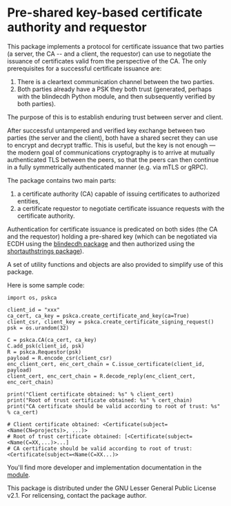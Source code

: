 # Pre-shared key-based certificate authority and requestor

This package implements a protocol for certificate issuance that two parties
(a server, the CA -- and a client, the requestor) can use to negotiate the
issuance of certificates valid from the perspective of the CA.  The only
prerequisites for a successful certificate issuance are:

1. There is a cleartext communication channel between the two parties.
2. Both parties already have a PSK they both trust (generated, perhaps
   with the blindecdh Python module, and then subsequently verified
   by both parties).

The purpose of this is to establish enduring trust between server and client.

After successful untampered and verified key exchange between two parties
(the server and the client), both have a shared secret they can use to encrypt
and decrypt traffic.  This is useful, but the key is not enough — the modern
goal of communications cryptography is to arrive at mutually authenticated TLS
between the peers, so that the peers can then continue in a fully symmetrically
authenticated manner (e.g. via mTLS or gRPC).

The package contains two main parts:

1. a certificate authority (CA) capable of issuing certificates to authorized
   entities,
2. a certificate requestor to negotiate certificate issuance requests with the
   certificate authority.

Authentication for certificate issuance is predicated on both sides (the CA
and the requestor) holding a pre-shared key (which can be negotiated via ECDH
using the [blindecdh package](https://github.com/Rudd-O/blindecdh) and then
authorized using the
[shortauthstrings package](https://github.com/Rudd-O/shortauthstrings)).

A set of utility functions and objects are also provided to simplify use of
this package.

Here is some sample code:

```
import os, pskca

client_id = "xxx"
ca_cert, ca_key = pskca.create_certificate_and_key(ca=True)
client_csr, client_key = pskca.create_certificate_signing_request()
psk = os.urandom(32)

C = pskca.CA(ca_cert, ca_key)
C.add_psk(client_id, psk)
R = pskca.Requestor(psk)
payload = R.encode_csr(client_csr)
enc_client_cert, enc_cert_chain = C.issue_certificate(client_id, payload)
client_cert, enc_cert_chain = R.decode_reply(enc_client_cert, enc_cert_chain)

print("Client certificate obtained: %s" % client_cert)
print("Root of trust certificate obtained: %s" % cert_chain)
print("CA certificate should be valid according to root of trust: %s" % ca_cert)

# Client certificate obtained: <Certificate(subject=<Name(CN=projects)>, ...)>
# Root of trust certificate obtained: [<Certificate(subject=<Name(C=XX,...)>...]
# CA certificate should be valid according to root of trust: <Certificate(subject=<Name(C=XX...)>
```

You'll find more developer and implementation documentation in the
[module](src/pskca/__init__.py).

This package is distributed under the GNU Lesser General Public License v2.1.
For relicensing, contact the package author.
